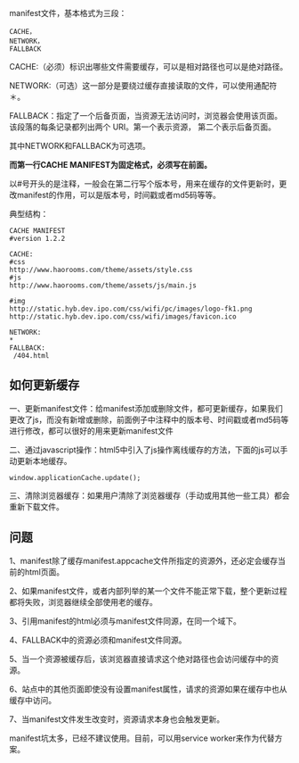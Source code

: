 manifest文件，基本格式为三段：

```
CACHE， 
NETWORK，
FALLBACK
```

CACHE:（必须）标识出哪些文件需要缓存，可以是相对路径也可以是绝对路径。

NETWORK:（可选）这一部分是要绕过缓存直接读取的文件，可以使用通配符＊。

FALLBACK：指定了一个后备页面，当资源无法访问时，浏览器会使用该页面。该段落的每条记录都列出两个 URI。第一个表示资源， 第二个表示后备页面。

其中NETWORK和FALLBACK为可选项。

**而第一行CACHE MANIFEST为固定格式，必须写在前面。**

以\#号开头的是注释，一般会在第二行写个版本号，用来在缓存的文件更新时，更改manifest的作用，可以是版本号，时间戳或者md5码等等。

典型结构：

```
CACHE MANIFEST
#version 1.2.2

CACHE:
#css
http://www.haorooms.com/theme/assets/style.css
#js
http://www.haorooms.com/theme/assets/js/main.js

#img
http://static.hyb.dev.ipo.com/css/wifi/pc/images/logo-fk1.png
http://static.hyb.dev.ipo.com/css/wifi/images/favicon.ico

NETWORK:  
*
FALLBACK:
 /404.html
```

## 如何更新缓存

一、更新manifest文件：给manifest添加或删除文件，都可更新缓存，如果我们更改了js，而没有新增或删除，前面例子中注释中的版本号、时间戳或者md5码等进行修改，都可以很好的用来更新manifest文件

二、通过javascript操作：html5中引入了js操作离线缓存的方法，下面的js可以手动更新本地缓存。

```
window.applicationCache.update();
```

三、清除浏览器缓存：如果用户清除了浏览器缓存（手动或用其他一些工具）都会重新下载文件。

## 问题

1、manifest除了缓存manifest.appcache文件所指定的资源外，还必定会缓存当前的html页面。

2、如果manifest文件，或者内部列举的某一个文件不能正常下载，整个更新过程都将失败，浏览器继续全部使用老的缓存。

3、引用manifest的html必须与manifest文件同源，在同一个域下。

4、FALLBACK中的资源必须和manifest文件同源。

5、当一个资源被缓存后，该浏览器直接请求这个绝对路径也会访问缓存中的资源。

6、站点中的其他页面即使没有设置manifest属性，请求的资源如果在缓存中也从缓存中访问。

7、当manifest文件发生改变时，资源请求本身也会触发更新。



manifest坑太多，已经不建议使用。目前，可以用service worker来作为代替方案。


